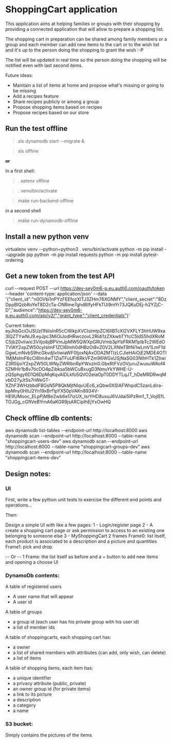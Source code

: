 # ShoppingCart application
This application aims at helping families or groups with their shopping by providing a connected application that will allow to prepare a shopping list.

The shopping cart in preparation can be shared among family members or a group and each member can add new items to the cart or to the wish list and it's up to the person doing the shopping to grant the wish :-P

The list will be updated in real time so the person doing the shopping will be notified even with last second items.

Future ideas:
 - Maintain a list of items at home and propose what's missing or going to be missing
 - Add a recipes feature
 - Share recipes publicly or among a group
 - Propose shopping items based on recipes
 - Propose recipes based on our store

## Run the test offline

> sls dynamodb start --migrate &

> sls offline

**or**

In a first shell:
> . setenv offline

> . venv/bin/activate

> make run-backend-offline

in a second shell
> make run-dynamodb-offline


## Install a new python venv
virtualenv venv --python=python3
. venv/bin/activate
python -m pip install --upgrade pip
python -m pip install requests
python -m pip install pytest-ordering

## Get a new token from the test API
curl --request POST   --url https://dev-sey0m6-p.eu.auth0.com/oauth/token   --header 'content-type: application/json'   --data '{"client_id":"n0OVbi1nPYzFEEfozXlTJ3ZHm76XGNMY","client_secret":"8DzDppBlQzbRoYeT8D2cTa-ONRme7ghd6IfyHFkTUi9mYr73JQKuDEj-h2YZjC-D","audience":"https://dev-sey0m6-p.eu.auth0.com/api/v2/","grant_type":"client_credentials"}'


Current token:
eyJhbGciOiJSUzI1NiIsInR5cCI6IkpXVCIsImtpZCI6IlBTcXI2VXFLY3hHUW9xa3lQZTYwNiJ9.eyJpc3MiOiJodHRwczovL2Rldi1zZXkwbTYtcC5ldS5hdXRoMC5jb20vIiwic3ViIjoibjBPVmJpMW5QWXpGRUVmb3pYbFRKM1pIbTc2WEdOTVlAY2xpZW50cyIsImF1ZCI6Imh0dHBzOi8vZGV2LXNleTBtNi1wLmV1LmF1dGgwLmNvbS9hcGkvdjIvIiwiaWF0IjoxNjAxODA2MTIzLCJleHAiOjE2MDE4OTI1MjMsImF6cCI6Im4wT1ZiaTFuUFl6RkVFZm96WGxUSjNaSG03NlhHTk1ZIiwiZ3R5IjoiY2xpZW50LWNyZWRlbnRpYWxzIn0.GbxRtFVzOVjuruZwusuWAof45ZMHlr1b8v7ticDO4pZibksa5bWCuBxugD3NmuYkYWHE-U-zQSphgy6D1Q6DpMqKqvAIDLkfo5QVO2elaOpT0DDYTLqJT_hDeMRDRwqMvbD27yJtSs7nWeGT-XZhF3WHzbbdFBGsN5P8QkMjtNIqvUEc6_xQbw0XSIAFWnpdC5zanLdira-bpMny0HItJ2Yn19xBrf1pYX50pVAKn8934V-HE9UMooc_ELpPjM8e2wb6e17izUX_lsrYHD8uxuJ6VJdai5IPzRm1_T_VojIEfLTOJGg_cGftVeBYrnA6aKGR9jsARCipIhEjYxOwHQ

## Check offline db contents:
aws dynamodb list-tables --endpoint-url http://localhost:8000
aws dynamodb scan --endpoint-url http://localhost:8000 --table-name "shoppingcart-users-dev"
aws dynamodb scan --endpoint-url http://localhost:8000 --table-name "shoppingcart-groups-dev"
aws dynamodb scan --endpoint-url http://localhost:8000 --table-name "shoppingcart-items-dev"



## Design notes:

### UI
First, write a few python unit tests to exercise the different end points and operations...

Then:

Design a simple UI with like a few pages:
1 - Login/register page
2 - A create a shopping cart page or ask permission to access to an existing one belonging to someone else
3 - MyShoppingCart
 2 frames
 Frame0: list itself, each product is associated to a description and a picture and quantities
 Frame1: pick and drop

-- Or --
1 Frame: the list itself as before and a + button to add new items and opening a choose UI


### DynamoDb contents:
A table of registered users
- A user name that will appear
- A user id

A table of groups
- a group id (each user has his private group with his user id)
- a list of member ids

A table of shoppingcarts, each shopping cart has:
- a owner
- a list of shared members with attributes (can add, only wish, can delete)
- a list of items

A table of shopping items, each item has:
- a unique identifier
- a privacy attribute (public, private)
- an owner group id (for private items)
- a link to its picture
- a description
- a category
- a name

### S3 bucket:
Simply contains the pictures of the items